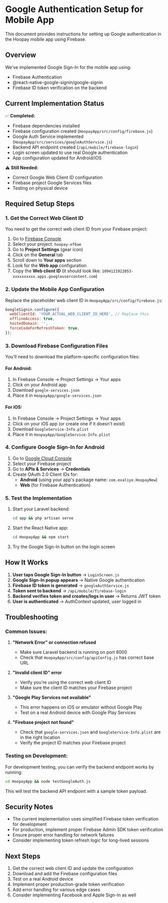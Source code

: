 # Google Authentication Setup for Mobile App

This document provides instructions for setting up Google authentication in the Hoopay mobile app using Firebase.

## Overview

We've implemented Google Sign-In for the mobile app using:
- Firebase Authentication
- @react-native-google-signin/google-signin
- Firebase ID token verification on the backend

## Current Implementation Status

✅ **Completed:**
- Firebase dependencies installed
- Firebase configuration created (`HoopayApp/src/config/firebase.js`)
- Google Auth Service implemented (`HoopayApp/src/services/googleAuthService.js`)
- Backend API endpoint created (`/api/mobile/firebase-login`)
- Login screen updated to use real Google authentication
- App configuration updated for Android/iOS

⚠️ **Still Needed:**
- Correct Google Web Client ID configuration
- Firebase project Google Services files
- Testing on physical device

## Required Setup Steps

### 1. Get the Correct Web Client ID

You need to get the correct web client ID from your Firebase project:

1. Go to [Firebase Console](https://console.firebase.google.com/)
2. Select your project: `hoopay-ef6ae`
3. Go to **Project Settings** (gear icon)
4. Click on the **General** tab
5. Scroll down to **Your apps** section
6. Look for the **Web app** configuration
7. Copy the **Web client ID** (it should look like: `1094121922053-xxxxxxxxxx.apps.googleusercontent.com`)

### 2. Update the Mobile App Configuration

Replace the placeholder web client ID in `HoopayApp/src/config/firebase.js`:

```javascript
GoogleSignin.configure({
  webClientId: 'YOUR_ACTUAL_WEB_CLIENT_ID_HERE', // Replace this
  offlineAccess: true,
  hostedDomain: '', 
  forceCodeForRefreshToken: true,
});
```

### 3. Download Firebase Configuration Files

You'll need to download the platform-specific configuration files:

#### For Android:
1. In Firebase Console → Project Settings → Your apps
2. Click on your Android app
3. Download `google-services.json`
4. Place it in `HoopayApp/google-services.json`

#### For iOS:
1. In Firebase Console → Project Settings → Your apps  
2. Click on your iOS app (or create one if it doesn't exist)
3. Download `GoogleService-Info.plist`
4. Place it in `HoopayApp/GoogleService-Info.plist`

### 4. Configure Google Sign-In for Android

1. Go to [Google Cloud Console](https://console.cloud.google.com/)
2. Select your Firebase project
3. Go to **APIs & Services** → **Credentials**
4. Create OAuth 2.0 Client IDs for:
   - **Android** (using your app's package name: `com.exaliye.HoopayNew`)
   - **Web** (for Firebase Authentication)

### 5. Test the Implementation

1. Start your Laravel backend:
   ```bash
   cd app && php artisan serve
   ```

2. Start the React Native app:
   ```bash
   cd HoopayApp && npm start
   ```

3. Try the Google Sign-In button on the login screen

## How It Works

1. **User taps Google Sign-In button** → `LoginScreen.js`
2. **Google Sign-In popup appears** → Native Google authentication
3. **Firebase ID token is generated** → `googleAuthService.js`
4. **Token sent to backend** → `/api/mobile/firebase-login`
5. **Backend verifies token and creates/logs in user** → Returns JWT token
6. **User is authenticated** → AuthContext updated, user logged in

## Troubleshooting

### Common Issues:

1. **"Network Error" or connection refused**
   - Make sure Laravel backend is running on port 8000
   - Check that `HoopayApp/src/config/apiConfig.js` has correct base URL

2. **"Invalid client ID" error**
   - Verify you're using the correct web client ID
   - Make sure the client ID matches your Firebase project

3. **"Google Play Services not available"**
   - This error happens on iOS or emulator without Google Play
   - Test on a real Android device with Google Play Services

4. **"Firebase project not found"**
   - Check that `google-services.json` and `GoogleService-Info.plist` are in the right location
   - Verify the project ID matches your Firebase project

### Testing on Development:

For development testing, you can verify the backend endpoint works by running:

```bash
cd HoopayApp && node testGoogleAuth.js
```

This will test the backend API endpoint with a sample token payload.

## Security Notes

- The current implementation uses simplified Firebase token verification for development
- For production, implement proper Firebase Admin SDK token verification
- Ensure proper error handling for network failures
- Consider implementing token refresh logic for long-lived sessions

## Next Steps

1. Get the correct web client ID and update the configuration
2. Download and add the Firebase configuration files
3. Test on a real Android device
4. Implement proper production-grade token verification
5. Add error handling for various edge cases
6. Consider implementing Facebook and Apple Sign-In as well 